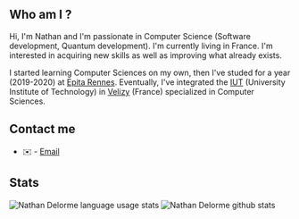 ## Who am I ?

Hi,
I'm Nathan and I'm passionate in Computer Science (Software development, Quantum development). I'm currently living in France.
I'm interested in acquiring new skills as well as improving what already exists.

I started learning Computer Sciences on my own, then I've studed for a year (2019-2020) at [Epita Rennes](https://www.epita.fr/). Eventually, I've integrated the [IUT](https://www.uvsq.fr/dut-informatique-info) (University Institute of Technology) in [Velizy](https://www.google.com/maps/place/78140+V%C3%A9lizy-Villacoublay/data=!4m2!3m1!1s0x47e67be48118a7f9:0x40b82c3688c3650?sa=X&ved=2ahUKEwjaw_Cv67vvAhVIxoUKHcmsDIcQ8gEwJXoECDwQAQ) (France) specialized in Computer Sciences.

## Contact me

* ✉️ - [Email](mailto:nathandelorme.pro@gmail.com)

## Stats

<img align="center" src="https://github-readme-stats.vercel.app/api/top-langs/?username=NathanDelorme&theme=auto" alt="Nathan Delorme language usage stats" />

<img align="center" src="https://github-readme-stats.vercel.app/api?username=NathanDelorme&show_icons=true&theme=default&line_height=27" alt="Nathan Delorme github stats" />
